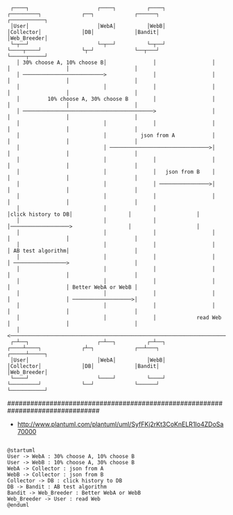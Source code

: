      ┌────┐                      ┌────┐          ┌────┐          ┌─────────┐             ┌──┐             ┌──────┐           ┌───────────┐
     │User│                      │WebA│          │WebB│          │Collector│             │DB│             │Bandit│           │Web_Breeder│
     └─┬──┘                      └─┬──┘          └─┬──┘          └────┬────┘             └┬─┘             └──┬───┘           └─────┬─────┘
       │ 30% choose A, 10% choose B│               │                  │                   │                  │                     │      
       │ ──────────────────────────>               │                  │                   │                  │                     │      
       │                           │               │                  │                   │                  │                     │      
       │         10% choose A, 30% choose B        │                  │                   │                  │                     │      
       │ ──────────────────────────────────────────>                  │                   │                  │                     │      
       │                           │               │                  │                   │                  │                     │      
       │                           │           json from A            │                   │                  │                     │      
       │                           │ ────────────────────────────────>│                   │                  │                     │      
       │                           │               │                  │                   │                  │                     │      
       │                           │               │   json from B    │                   │                  │                     │      
       │                           │               │ ────────────────>│                   │                  │                     │      
       │                           │               │                  │                   │                  │                     │      
       │                           │               │                  │click history to DB│                  │                     │      
       │                           │               │                  │───────────────────>                  │                     │      
       │                           │               │                  │                   │                  │                     │      
       │                           │               │                  │                   │ AB test algorithm│                     │      
       │                           │               │                  │                   │ ─────────────────>                     │      
       │                           │               │                  │                   │                  │                     │      
       │                           │               │                  │                   │                  │ Better WebA or WebB │      
       │                           │               │                  │                   │                  │ ───────────────────>│      
       │                           │               │                  │                   │                  │                     │      
       │                           │               │             read Web                 │                  │                     │      
       │ <─────────────────────────────────────────────────────────────────────────────────────────────────────────────────────────│      
     ┌─┴──┐                      ┌─┴──┐          ┌─┴──┐          ┌────┴────┐             ┌┴─┐             ┌──┴───┐           ┌─────┴─────┐
     │User│                      │WebA│          │WebB│          │Collector│             │DB│             │Bandit│           │Web_Breeder│
     └────┘                      └────┘          └────┘          └─────────┘             └──┘             └──────┘           └───────────┘
################################################################################
- http://www.plantuml.com/plantuml/uml/SyfFKj2rKt3CoKnELR1Io4ZDoSa70000

<p><code>
@startuml
User -> WebA : 30% choose A, 10% choose B
User -> WebB : 10% choose A, 30% choose B
WebA -> Collector : json from A
WebB -> Collector : json from B
Collector -> DB : click history to DB
DB -> Bandit : AB test algorithm
Bandit -> Web_Breeder : Better WebA or WebB
Web_Breeder -> User : read Web
@enduml
</code></p>

